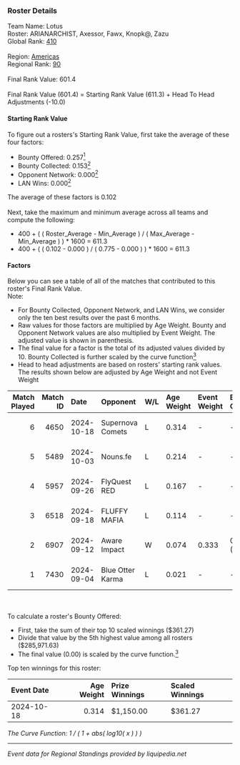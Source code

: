### Roster Details<br />
Team Name: Lotus<br />
Roster: ARIANARCHIST, Axessor, Fawx, Knopk@, Zazu<br />
Global Rank: [410](../../standings_global_2025_02_28.md)<br />
<br />
Region: [Americas]( ../../standings_americas_2025_02_28.md)<br />
Regional Rank: [90]( ../../standings_americas_2025_02_28.md)<br />
<br />
Final Rank Value:  601.4<br />
<br />
Final Rank Value (601.4) = Starting Rank Value (611.3) + Head To Head Adjustments (-10.0)<br />

#### Starting Rank Value<br />
To figure out a rosters's Starting Rank Value, first take the average of these four factors:<br />
- Bounty Offered: 0.257[<sup>1</sup>](#table2)
- Bounty Collected: 0.153[<sup>2</sup>](#table1)
- Opponent Network: 0.000[<sup>2</sup>](#table1)
- LAN Wins: 0.000[<sup>2</sup>](#table1)

The average of these factors is 0.102<br />
<br />
Next, take the maximum and minimum average across all teams and compute the following:<br />
- 400 + ( ( Roster_Average - Min_Average ) / ( Max_Average - Min_Average ) ) * 1600 = 611.3
- 400 + ( ( 0.102 - 0.000 ) / ( 0.775 - 0.000 ) ) * 1600 = 611.3


#### Factors<br />
Below you can see a table of all of the matches that contributed to this roster's Final Rank Value.<br />
Note:<br />

- For Bounty Collected, Opponent Network, and LAN Wins, we consider only the ten best results over the past 6 months.
- Raw values for those factors are multiplied by Age Weight. Bounty and Opponent Network values are also multiplied by Event Weight. The adjusted value is shown in parenthesis.
- The final value for a factor is the total of its adjusted values divided by 10. Bounty Collected is further scaled by the curve function[<sup>3</sup>](#curveFunction)
- Head to head adjustments are based on rosters' starting rank values. The results shown below are adjusted by Age Weight and not Event Weight
<span id="table1"></span><br />


| Match Played | Match ID | Date       | Opponent         | W/L | Age Weight | Event Weight | Bounty Collected | Opponent Network | LAN Wins  | H2H Adj. | Roster                                    |
| -: | -: | :- | :- | :- | :- | :- | :- | :- | :- | -: | :- |
|            6 |     4650 | 2024-10-18 | Supernova Comets | L   | 0.314      | -            | -                | -                | -         |    -3.76 | ARIANARCHIST, Axessor, Fawx, Knopk@, Zazu |
|            5 |     5489 | 2024-10-03 | Nouns.fe         | L   | 0.214      | -            | -                | -                | -         |    -3.24 | ARIANARCHIST, Axessor, Fawx, Knopk@, Zazu |
|            4 |     5957 | 2024-09-26 | FlyQuest RED     | L   | 0.167      | -            | -                | -                | -         |    -2.17 | ARIANARCHIST, Axessor, Fawx, Knopk@, Zazu |
|            3 |     6518 | 2024-09-18 | FLUFFY MAFIA     | L   | 0.114      | -            | -                | -                | -         |    -1.65 | ARIANARCHIST, Axessor, Fawx, Knopk@, Zazu |
|            2 |     6907 | 2024-09-12 | Aware Impact     | W   | 0.074      | 0.333        | 0.001 (0.000)    | 0.008 (0.000)    | 0 (0.000) |     1.18 | ARIANARCHIST, Axessor, Fawx, Knopk@, Zazu |
|            1 |     7430 | 2024-09-04 | Blue Otter Karma | L   | 0.021      | -            | -                | -                | -         |    -0.32 | ARIANARCHIST, Axessor, Fawx, Knopk@, Zazu |

<br />
<span id="table2"></span><br />
To calculate a roster's Bounty Offered:<br />

- First, take the sum of their top 10 scaled winnings ($361.27)
- Divide that value by the 5th highest value among all rosters ($285,971.63)
- The final value (0.00) is scaled by the curve function.[<sup>3</sup>](#curveFunction)

Top ten winnings for this roster:<br />

| Event Date | Age Weight | Prize Winnings | Scaled Winnings |
| :- | -: | :- | :- |
| 2024-10-18 |      0.314 | $1,150.00      | $361.27         |


<span id="curveFunction"></span>_The Curve Function: 1 / ( 1 + abs( log10( x ) ) )_<br />

---
_Event data for Regional Standings provided by liquipedia.net_<br />
